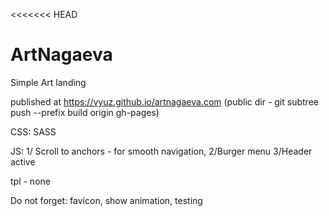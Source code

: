 <<<<<<< HEAD
# ArtNagaeva

Simple Art landing

published at https://vyuz.github.io/artnagaeva.com (public dir - git subtree push --prefix build origin gh-pages)

CSS: SASS

JS: 1/ Scroll to anchors - for smooth navigation, 2/Burger menu 3/Header active

tpl - none



Do not forget: favicon, show animation, testing

